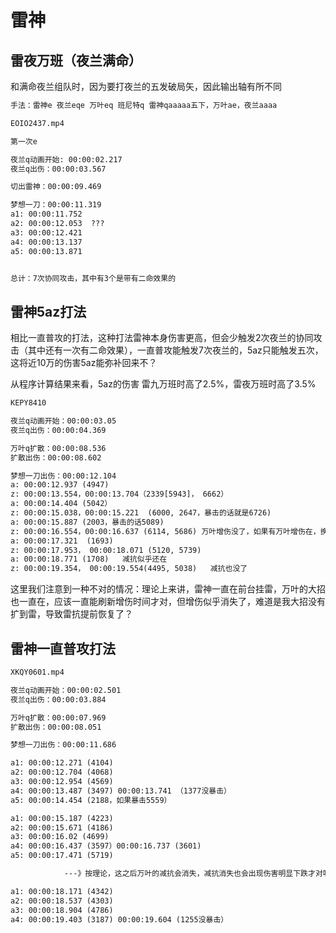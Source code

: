 # 雷神

## 雷夜万班（夜兰满命）

和满命夜兰组队时，因为要打夜兰的五发破局矢，因此输出轴有所不同

```txt
手法：雷神e 夜兰eqe 万叶eq 班尼特q 雷神qaaaaa五下，万叶ae，夜兰aaaa

EOIO2437.mp4

第一次e

夜兰q动画开始: 00:00:02.217
夜兰q出伤：00:00:03.567

切出雷神：00:00:09.469

梦想一刀：00:00:11.319
a1: 00:00:11.752
a2: 00:00:12.053  ???
a3: 00:00:12.421
a4: 00:00:13.137
a5: 00:00:13.871


总计：7次协同攻击，其中有3个是带有二命效果的
```

## 雷神5az打法

相比一直普攻的打法，这种打法雷神本身伤害更高，但会少触发2次夜兰的协同攻击（其中还有一次有二命效果），一直普攻能触发7次夜兰的，5az只能触发五次，这将近10万的伤害5az能弥补回来不？

从程序计算结果来看，5az的伤害 雷九万班时高了2.5%，雷夜万班时高了3.5%

```txt
KEPY8410

夜兰q动画开始：00:00:03.05
夜兰q出伤：00:00:04.369

万叶q扩散：00:00:08.536
扩散出伤：00:00:08.602

梦想一刀出伤：00:00:12.104
a: 00:00:12.937 (4947)
z: 00:00:13.554，00:00:13.704（2339[5943]， 6662） 
a: 00:00:14.404 (5042）
z: 00:00:15.038，00:00:15.221  (6000, 2647，暴击的话就是6726)
a: 00:00:15.887 (2003，暴击的话5089)
z: 00:00:16.554，00:00:16.637 (6114, 5686) 万叶增伤没了，如果有万叶增伤在，换算为6562，似乎还是不对，应该比6726高才对
a: 00:00:17.321  (1693)
z: 00:00:17.953， 00:00:18.071 (5120, 5739)
a: 00:00:18.771 (1708)   减抗似乎还在
z: 00:00:19.354， 00:00:19.554(4495, 5038)   减抗也没了
```

这里我们注意到一种不对的情况：理论上来讲，雷神一直在前台挂雷，万叶的大招也一直在，应该一直能刷新增伤时间才对，但增伤似乎消失了，难道是我大招没有扩到雷，导致雷抗提前恢复了？

## 雷神一直普攻打法

```txt
XKQY0601.mp4

夜兰q动画开始：00:00:02.501
夜兰q出伤：00:00:03.884

万叶q扩散：00:00:07.969
扩散出伤：00:00:08.051

梦想一刀出伤：00:00:11.686

a1: 00:00:12.271 (4104)
a2: 00:00:12.704 (4068)
a3: 00:00:12.954 (4569)
a4: 00:00:13.487 (3497) 00:00:13.741 （1377没暴击）
a5: 00:00:14.454 (2188，如果暴击5559）

a1: 00:00:15.187 (4223)
a2: 00:00:15.671 (4186)
a3: 00:00:16.02 (4699) 
a4: 00:00:16.437 (3597）00:00:16.737 (3601)
a5: 00:00:17.471 (5719)

			---》按理论，这之后万叶的减抗会消失，减抗消失也会出现伤害明显下跌才对呀？怎么感觉伤害没降？

a1: 00:00:18.171 (4342)
a2: 00:00:18.537 (4303)
a3: 00:00:18.904 (4786)
a4: 00:00:19.403 (3187) 00:00:19.604 (1255没暴击）
```


